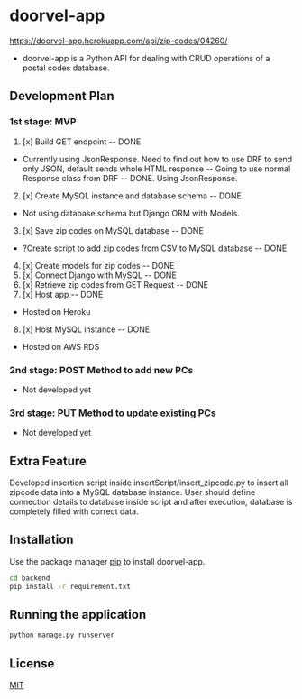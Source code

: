 # doorvel-app

https://doorvel-app.herokuapp.com/api/zip-codes/04260/
- doorvel-app is a Python API for dealing with CRUD operations of a postal codes database.

## Development Plan

### 1st stage: MVP
1. [x] Build GET endpoint -- DONE
- Currently using JsonResponse. Need to find out how to use DRF to send only JSON, default sends whole HTML response -- Going to use normal Response class from DRF -- DONE. Using JsonResponse.
2. [x] Create MySQL instance and database schema -- DONE.
- Not using database schema but Django ORM with Models.
3. [x] Save zip codes on MySQL database -- DONE
- ?Create script to add zip codes from CSV to MySQL database -- DONE
4. [x] Create models for zip codes -- DONE
5. [x] Connect Django with MySQL -- DONE
6. [x] Retrieve zip codes from GET Request -- DONE
7. [x] Host app -- DONE
- Hosted on Heroku
8. [x] Host MySQL instance -- DONE
- Hosted on AWS RDS

### 2nd stage: POST Method to add new PCs
- Not developed yet
### 3rd stage: PUT Method to update existing PCs
- Not developed yet

## Extra Feature
Developed insertion script inside insertScript/insert_zipcode.py to insert all zipcode data into a MySQL database instance. User should define connection details to database inside script and after execution, database is completely filled with correct data.

## Installation

Use the package manager [pip](https://pip.pypa.io/en/stable/) to install doorvel-app.

```bash
cd backend
pip install -r requirement.txt
```

## Running the application
```bash
python manage.py runserver
```

## License

[MIT](https://choosealicense.com/licenses/mit/)
